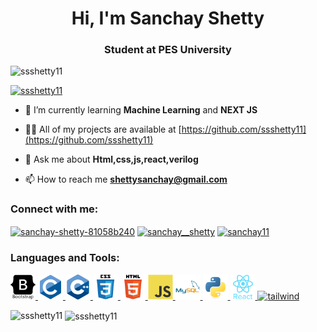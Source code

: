 <h1 align="center">Hi, I'm Sanchay Shetty</h1>
<h3 align="center">Student at PES University</h3>

<p align="left"> <img src="https://komarev.com/ghpvc/?username=ssshetty11&label=Profile%20views&color=0e75b6&style=flat" alt="ssshetty11" /> </p>

<p align="left"> <a href="https://github.com/ryo-ma/github-profile-trophy"><img src="https://github-profile-trophy.vercel.app/?username=ssshetty11" alt="ssshetty11" /></a> </p>

- 🌱 I’m currently learning **Machine Learning** and **NEXT JS**

- 👨‍💻 All of my projects are available at [https://github.com/ssshetty11](https://github.com/ssshetty11)

- 💬 Ask me about **Html,css,js,react,verilog**

- 📫 How to reach me **shettysanchay@gmail.com**

<h3 align="left">Connect with me:</h3>
<p align="left">
<a href="https://linkedin.com/in/sanchay-shetty-81058b240" target="blank"><img align="center" src="https://raw.githubusercontent.com/rahuldkjain/github-profile-readme-generator/master/src/images/icons/Social/linked-in-alt.svg" alt="sanchay-shetty-81058b240" height="30" width="40" /></a>
<a href="https://instagram.com/sanchay__shetty" target="blank"><img align="center" src="https://raw.githubusercontent.com/rahuldkjain/github-profile-readme-generator/master/src/images/icons/Social/instagram.svg" alt="sanchay__shetty" height="30" width="40" /></a>
<a href="https://www.codechef.com/users/sanchay11" target="blank"><img align="center" src="https://cdn.jsdelivr.net/npm/simple-icons@3.1.0/icons/codechef.svg" alt="sanchay11" height="30" width="40" /></a>
</p>

<h3 align="left">Languages and Tools:</h3>
<p align="left"> <a href="https://getbootstrap.com" target="_blank" rel="noreferrer"> <img src="https://raw.githubusercontent.com/devicons/devicon/master/icons/bootstrap/bootstrap-plain-wordmark.svg" alt="bootstrap" width="40" height="40"/> </a> <a href="https://www.cprogramming.com/" target="_blank" rel="noreferrer"> <img src="https://raw.githubusercontent.com/devicons/devicon/master/icons/c/c-original.svg" alt="c" width="40" height="40"/> </a> <a href="https://www.w3schools.com/cpp/" target="_blank" rel="noreferrer"> <img src="https://raw.githubusercontent.com/devicons/devicon/master/icons/cplusplus/cplusplus-original.svg" alt="cplusplus" width="40" height="40"/> </a> <a href="https://www.w3schools.com/css/" target="_blank" rel="noreferrer"> <img src="https://raw.githubusercontent.com/devicons/devicon/master/icons/css3/css3-original-wordmark.svg" alt="css3" width="40" height="40"/> </a> <a href="https://www.w3.org/html/" target="_blank" rel="noreferrer"> <img src="https://raw.githubusercontent.com/devicons/devicon/master/icons/html5/html5-original-wordmark.svg" alt="html5" width="40" height="40"/> </a> <a href="https://developer.mozilla.org/en-US/docs/Web/JavaScript" target="_blank" rel="noreferrer"> <img src="https://raw.githubusercontent.com/devicons/devicon/master/icons/javascript/javascript-original.svg" alt="javascript" width="40" height="40"/> </a> <a href="https://www.mysql.com/" target="_blank" rel="noreferrer"> <img src="https://raw.githubusercontent.com/devicons/devicon/master/icons/mysql/mysql-original-wordmark.svg" alt="mysql" width="40" height="40"/> </a> <a href="https://www.python.org" target="_blank" rel="noreferrer"> <img src="https://raw.githubusercontent.com/devicons/devicon/master/icons/python/python-original.svg" alt="python" width="40" height="40"/> </a> <a href="https://reactjs.org/" target="_blank" rel="noreferrer"> <img src="https://raw.githubusercontent.com/devicons/devicon/master/icons/react/react-original-wordmark.svg" alt="react" width="40" height="40"/> </a> <a href="https://tailwindcss.com/" target="_blank" rel="noreferrer"> <img src="https://www.vectorlogo.zone/logos/tailwindcss/tailwindcss-icon.svg" alt="tailwind" width="40" height="40"/> </a> </p>

<p><img align="left" src="https://github-readme-stats.vercel.app/api/top-langs?username=ssshetty11&show_icons=true&locale=en&layout=compact" alt="ssshetty11" /></p>

<p>&nbsp;<img align="center" src="https://github-readme-stats.vercel.app/api?username=ssshetty11&show_icons=true&locale=en" alt="ssshetty11" /></p>

